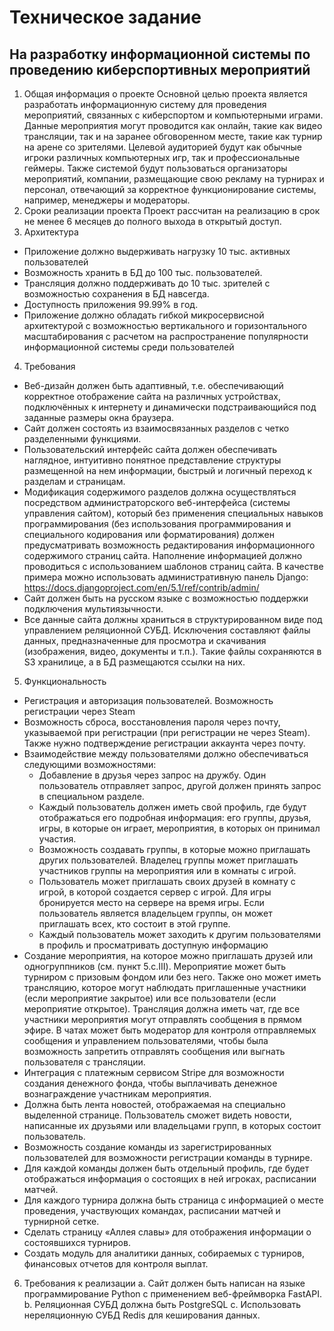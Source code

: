 # Техническое задание
## На разработку информационной системы по проведению киберспортивных мероприятий
1)	Общая информация о проекте
Основной целью проекта является разработать информационную систему для проведения мероприятий, связанных с киберспортом и компьютерными играми. Данные мероприятия могут проводится как онлайн, такие как видео трансляции, так и на заранее обговоренном месте, такие как турнир на арене со зрителями. Целевой аудиторией будут как обычные игроки различных компьютерных игр, так и профессиональные геймеры. Также системой будут пользоваться организаторы мероприятий, компании, размещающие свою рекламу на турнирах и персонал, отвечающий за корректное функционирование системы, например, менеджеры и модераторы.
2)	Сроки реализации проекта
Проект рассчитан на реализацию в срок не менее 6 месяцев до полного выхода в открытый доступ.
3)	Архитектура
-	Приложение должно выдерживать нагрузку 10 тыс. активных пользователей
-	Возможность хранить в БД до 100 тыс. пользователей.
-	Трансляция должно поддерживать до 10 тыс. зрителей с возможностью сохранения в БД навсегда.
-	Доступность приложения 99.99% в год.
-	Приложение должно обладать гибкой микросервисной архитектурой с возможностью вертикального и горизонтального масштабирования с расчетом на распространение популярности информационной системы среди пользователей
4.	Требования
 -	Веб-дизайн должен быть адаптивный, т.е. обеспечивающий корректное отображение сайта на различных устройствах, подключённых к интернету и динамически подстраивающийся под заданные размеры окна браузера. 
 -	Сайт должен состоять из взаимосвязанных разделов с четко разделенными функциями.
 -	Пользовательский интерфейс сайта должен обеспечивать наглядное, интуитивно понятное представление структуры размещенной на нем информации, быстрый и логичный переход к разделам и страницам.
 -	Модификация содержимого разделов должна осуществляться посредством администраторского веб-интерфейса (системы управления сайтом), который без применения специальных навыков программирования (без использования программирования и специального кодирования или форматирования) должен предусматривать возможность редактирования информационного содержимого страниц сайта. Наполнение информацией должно проводиться с использованием шаблонов страниц сайта. В качестве примера можно использовать административную панель Django: https://docs.djangoproject.com/en/5.1/ref/contrib/admin/
 -	Сайт должен быть на русском языке с возможностью поддержки подключения мультиязычности.
 -	Все данные сайта должны храниться в структурированном виде под управлением реляционной СУБД. Исключения составляют файлы данных, предназначенные для просмотра и скачивания (изображения, видео, документы и т.п.). Такие файлы сохраняются в S3 хранилице, а в БД размещаются ссылки на них.
5.	Функциональность
 -	Регистрация и авторизация пользователей. Возможность регистрации через Steam
 -	Возможность сброса, восстановления пароля через почту, указываемой при регистрации (при регистрации не через Steam). Также нужно подтверждение регистрации аккаунта через почту.
 -	Взаимодействие между пользователями должно обеспечиваться следующими возможностями: 
    +	Добавление в друзья через запрос на дружбу. Один пользователь отправляет запрос, другой должен принять запрос в специальном разделе.
    +	Каждый пользователь должен иметь свой профиль, где будут отображаться его подробная информация: его группы, друзья, игры, в которые он играет, мероприятия, в которых он принимал участия.
    +	Возможность создавать группы, в которые можно приглашать других пользователей. Владелец группы может приглашать участников группы на мероприятия или в комнаты с игрой.
    +	Пользователь может приглашать своих друзей в комнату с игрой, в которой создается сервер с игрой. Для игры бронируется место на сервере на время игры. Если пользователь является владельцем группы, он может приглашать всех, кто состоит в этой группе.
    +	Каждый пользователь может заходить к другим пользователями в профиль и просматривать доступную информацию
-	Создание мероприятия, на которое можно приглашать друзей или одногруппников (см. пункт 5.с.III). Мероприятие может быть турниром с призовым фондом или без него. Также оно может иметь трансляцию, которое могут наблюдать приглашенные участники (если мероприятие закрытое) или все пользователи (если мероприятие открытое). Трансляция должна иметь чат, где все участники мероприятия могут отправлять сообщения в прямом эфире. В чатах может быть модератор для контроля отправляемых сообщения и управлением пользователями, чтобы была возможность запретить отправлять сообщения или выгнать пользователя с трансляции.
-	Интеграция с платежным сервисом Stripe для возможности создания денежного фонда, чтобы выплачивать денежное вознаграждение участникам мероприятия.
-	Должна быть лента новостей, отображаемая на специально выделенной странице. Пользователь сможет видеть новости, написанные их друзьями или владельцами групп, в которых состоит пользователь.
-	Возможность создание команды из зарегистрированных пользователей для возможности регистрации команды в турнире.
-	Для каждой команды должен быть отдельный профиль, где будет отображаться информация о состоящих в ней игроках, расписании матчей.
-	Для каждого турнира должна быть страница с информацией о месте проведения, участвующих командах, расписании матчей и турнирной сетке.
-	Сделать страницу «Аллея славы» для отображения информации о состоявшихся турниров.
-	Создать модуль для аналитики данных, собираемых с турниров, финансовых отчетов для контроля выплат.
6.	Требования к реализации
a.	Сайт должен быть написан на языке программирование Python с применением веб-фреймворка FastAPI.
b.	Реляционная СУБД должна быть PostgreSQL
c.	Использовать нереляционную СУБД Redis для кеширования данных.




